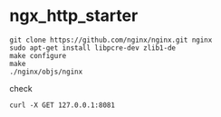 # ngx_http_starter


```
git clone https://github.com/nginx/nginx.git nginx
sudo apt-get install libpcre-dev zlib1-de
make configure
make
./nginx/objs/nginx
```

check
```
curl -X GET 127.0.0.1:8081
```
